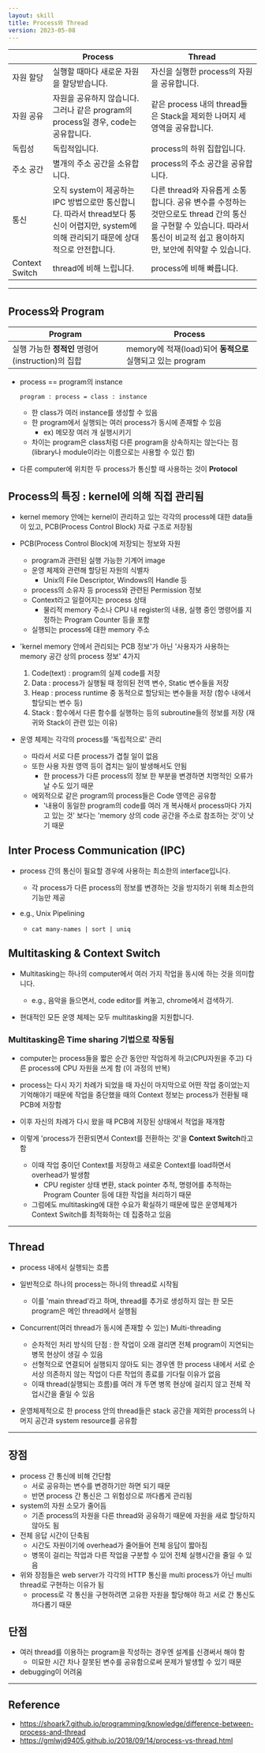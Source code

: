 ```yaml
---
layout: skill
title: Process와 Thread
version: 2023-05-08
---
```





|  | Process | Thread |
| - | - | - |
| 자원 할당 | 실행할 때마다 새로운 자원을 할당받습니다. | 자신을 실행한 process의 자원을 공유합니다. |
| 자원 공유 | 자원을 공유하지 않습니다. 그러나 같은 program의 process일 경우, code는 공유합니다. | 같은 process 내의 thread들은 Stack을 제외한 나머지 세 영역을 공유합니다. |
| 독립성 | 독립적입니다. | process의 하위 집합입니다. |
| 주소 공간 | 별개의 주소 공간을 소유합니다. | process의 주소 공간을 공유합니다. |
| 통신 | 오직 system이 제공하는 IPC 방법으로만 통신합니다. 따라서 thread보다 통신이 어렵지만, system에 의해 관리되기 때문에 상대적으로 안전합니다. | 다른 thread와 자유롭게 소통합니다. 공유 변수를 수정하는 것만으로도 thread 간의 통신을 구현할 수 있습니다. 따라서 통신이 비교적 쉽고 용이하지만, 보안에 취약할 수 있습니다. |
| Context Switch | thread에 비해 느립니다. | process에 비해 빠릅니다. |




---


## Process와 Program

| Program | Process |
| - | - |
| 실행 가능한 **정적인** 명령어(instruction)의 집합 | memory에 적재(load)되어 **동적으로** 실행되고 있는 program |

- process == program의 instance
    ```
    program : process = class : instance
    ```
    - 한 class가 여러 instance를 생성할 수 있음
    - 한 program에서 실행되는 여러 process가 동시에 존재할 수 있음
        - ex) 메모장 여러 개 실행시키기
    - 차이는 program은 class처럼 다른 program을 상속하지는 않는다는 점 (library나 module이라는 이름으로는 사용할 수 있긴 함)

- 다른 computer에 위치한 두 process가 통신할 때 사용하는 것이 **Protocol**




## Process의 특징 : kernel에 의해 직접 관리됨

- kernel memory 안에는 kernel이 관리하고 있는 각각의 process에 대한 data들이 있고, PCB(Process Control Block) 자료 구조로 저장됨

- PCB(Process Control Block)에 저장되는 정보와 자원
    - program과 관련된 실행 가능한 기계어 image
    - 운영 체제와 관련해 할당된 자원의 식별자
        - Unix의 File Descriptor, Windows의 Handle 등
    - process의 소유자 등 process와 관련된 Permission 정보
    - Context라고 일컬어지는 process 상태
        - 물리적 memory 주소나 CPU 내 register의 내용, 실행 중인 명령어를 지정하는 Program Counter 등을 포함
    - 실행되는 process에 대한 memory 주소

- 'kernel memory 안에서 관리되는 PCB 정보'가 아닌 '사용자가 사용하는 memory 공간 상의 process 정보' 4가지
    1. Code(text) : program의 실제 code를 저장
    2. Data : process가 실행될 때 정의된 전역 변수, Static 변수들을 저장
    3. Heap : process runtime 중 동적으로 할당되는 변수들을 저장 (함수 내에서 할당되는 변수 등)
    4. Stack : 함수에서 다른 함수를 실행하는 등의 subroutine들의 정보를 저장 (재귀와 Stack이 관련 있는 이유)

- 운영 체제는 각각의 process를 '독립적으로' 관리
    - 따라서 서로 다른 process가 겹칠 일이 없음
    - 또한 사용 자원 영역 등이 겹치는 일이 발생해서도 안됨
        - 한 process가 다른 process의 정보 한 부분을 변경하면 치명적인 오류가 날 수도 있기 때문
    - 에외적으로 같은 program의 process들은 Code 영역은 공유함
        - '내용이 동일한 program의 code를 여러 개 복사해서 process마다 가지고 있는 것' 보다는 'memory 상의 code 공간을 주소로 참조하는 것'이 낫기 때문




## Inter Process Communication (IPC)

- process 간의 통신이 필요할 경우에 사용하는 최소한의 interface입니다.
    - 각 process가 다른 process의 정보를 변경하는 것을 방지하기 위해 최소한의 기능만 제공

- e.g., Unix Pipelining
    - `cat many-names | sort | uniq`




## Multitasking & Context Switch

- Multitasking는 하나의 computer에서 여러 가지 작업을 동시에 하는 것을 의미합니다.
    - e.g., 음악을 들으면서, code editor를 켜놓고, chrome에서 검색하기.

- 현대적인 모든 운영 체제는 모두 multitasking을 지원합니다.


### Multitasking은 Time sharing 기법으로 작동됨

- computer는 process들을 짧은 순간 동안만 작업하게 하고(CPU자원을 주고) 다른 process에 CPU 자원을 쓰게 함 (이 과정의 반복)
- process는 다시 자기 차례가 되었을 때 자신이 마지막으로 어떤 작업 중이었는지 기억해야기 때문에 작업을 중단했을 때의 Context 정보는 process가 전환될 때 PCB에 저장함
- 이후 자신의 차례가 다시 왔을 때 PCB에 저장된 상태에서 적업을 재개함

- 이렇게 'process가 전환되면서 Context를 전환하는 것'을 **Context Switch**라고 함
    - 이때 작업 중이던 Context를 저장하고 새로운 Context를 load하면서 overhead가 발생함
        - CPU register 상태 변환, stack pointer 추적, 명령어를 추적하는 Program Counter 등에 대한 작업을 처리하기 때문
    - 그럼에도 multitasking에 대한 수요가 확실하기 때문에 많은 운영체제가 Context Switch를 최적화하는 데 집중하고 있음







---




## Thread

- process 내에서 실행되는 흐름
- 일반적으로 하나의 process는 하나의 thread로 시작됨
    - 이를 'main thread'라고 하며, thread를 추가로 생성하지 않는 한 모든 program은 메인 thread에서 실행됨

- Concurrent(여러 thread가 동시에 존재할 수 있는) Multi-threading
    - 순차적인 처리 방식의 단점 : 한 작업이 오래 걸리면 전체 program이 지연되는 병목 현상이 생길 수 있음
    - 선형적으로 연결되어 실행되지 않아도 되는 경우엔 한 process 내에서 서로 순서상 의존하지 않는 작업이 다른 작업의 종료를 기다릴 이유가 없음
    - 이때 thread(실행되는 흐름)를 여러 개 두면 병목 현상에 걸리지 않고 전체 작업시간을 줄일 수 있음

- 운영체제적으로 한 process 안의 thread들은 stack 공간을 제외한 process의 나머지 공간과 system resource를 공유함




---




## 장점

- process 간 통신에 비해  간단함
    - 서로 공유하는 변수를 변경하기만 하면 되기 때문
    - 반면 process 간 통신은 그 위험성으로 까다롭게 관리됨
- system의 자원 소모가 줄어듬
    - 기존 process의 자원을 다른 thread와 공유하기 때문에 자원을 새로 할당하지 않아도 됨
- 전체 응답 시간이 단축됨
    - 시간도 자원이기에 overhead가 줄어들어 전체 응답이 짧아짐
    - 병목이 걸리는 작업과 다른 작업을 구분할 수 있어 전체 실행시간을 줄일 수 있음
- 위와 장점들은 web server가 각각의 HTTP 통신을 multi process가 아닌 multi thread로 구현하는 이유가 됨
    - process로 각 통신을 구현하려면 고유한 자원을 할당해야 하고 서로 간 통신도 까다롭기 때문


## 단점

- 여러 thread를 이용하는 program을 작성하는 경우엔 설계를 신경써서 해야 함
    - 미묘한 시간 차나 잘못된 변수를 공유함으로써 문제가 발생할 수 있기 때문
- debugging이 어려움






---




## Reference

- https://shoark7.github.io/programming/knowledge/difference-between-process-and-thread
- https://gmlwjd9405.github.io/2018/09/14/process-vs-thread.html
